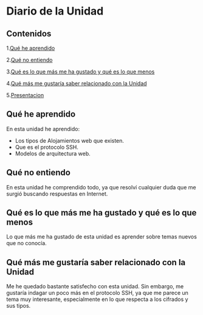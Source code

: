 # Diario de la Unidad 

 ## Contenidos
 
 1.[Qué he aprendido](#qué-he-aprendido)
 
 2.[Qué no entiendo](#qué-no-entiendo)
 
 3.[Qué es lo que más me ha gustado y qué es lo que menos](#qué-es-lo-que-más-me-ha-gustado-y-qué-es-lo-que-menos)
 
 4.[Qué más me gustaría saber relacionado con la Unidad](#qué-más-me-gustaría-saber-relacionado-con-la-unidad)

 5.[Presentacion]()
  
## Qué he aprendido

En esta unidad he aprendido:
* Los tipos de Alojamientos web que existen.
* Que es el protocolo SSH.
* Modelos de arquitectura web.
  
## Qué no entiendo

En esta unidad he comprendido todo, ya que resolví cualquier duda que me surgió buscando respuestas en Internet.

  
## Qué es lo que más me ha gustado y qué es lo que menos

Lo que más me ha gustado de esta unidad es aprender sobre temas nuevos que no conocía. 
  
## Qué más me gustaría saber relacionado con la Unidad
  
Me he quedado bastante satisfecho con esta unidad. Sin embargo, me gustaría indagar un poco más en el protocolo SSH, ya que me parece un tema muy interesante, especialmente en lo que respecta a los cifrados y sus tipos.
